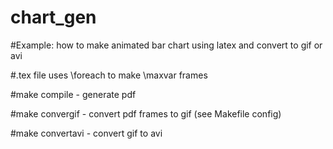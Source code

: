 # chart_gen


#Example: how to make animated bar chart using latex and convert to gif or avi

#.tex file uses \foreach to make \maxvar frames

#make compile - generate pdf

#make convergif - convert pdf frames to gif (see Makefile config)

#make convertavi - convert gif to avi
